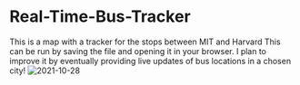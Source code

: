# Real-Time-Bus-Tracker
This is a map with a tracker for the stops between MIT and Harvard 
This can be run by saving the file and opening it in your browser. I plan to improve it by eventually providing live updates of bus locations in a chosen city!
![2021-10-28](https://user-images.githubusercontent.com/88862050/139361494-604cf475-fbfd-4ac3-aab5-c89981f38560.png)
